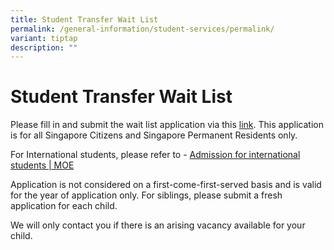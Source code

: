 ```yaml
---
title: Student Transfer Wait List
permalink: /general-information/student-services/permalink/
variant: tiptap
description: ""
---
```

<h1><strong>Student Transfer Wait List</strong></h1>
<p>Please fill in and submit the wait list application via this <a href="https://form.gov.sg/68639e1ab51de3a61febaed1" rel="noopener noreferrer nofollow" target="_blank">link</a>.
This application is for all Singapore Citizens and Singapore Permanent
Residents only.</p>
<p>For International students, please refer to - <a href="https://www.moe.gov.sg/international-students" rel="noopener noreferrer nofollow" target="_blank">Admission for international students | MOE</a>
</p>
<p>Application is not considered on a first-come-first-served basis and is
valid for the year of application only. For siblings, please submit a fresh
application for each child.&nbsp;</p>
<p>We will only contact you if there is an arising vacancy available for
your child.</p>